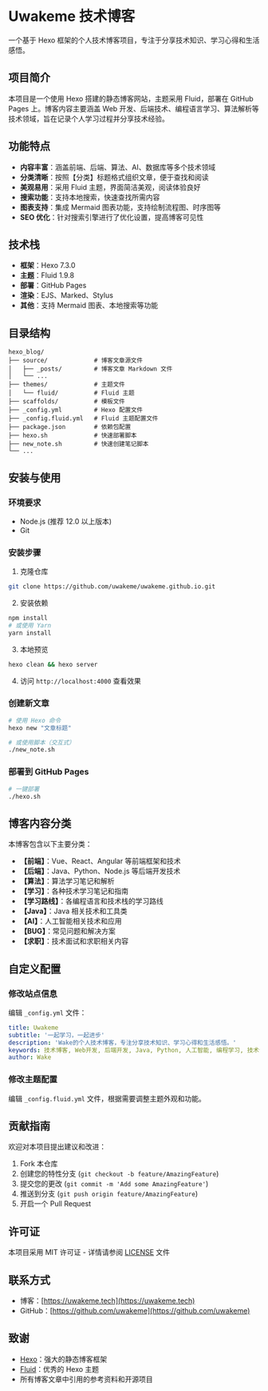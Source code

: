 # Uwakeme 技术博客

一个基于 Hexo 框架的个人技术博客项目，专注于分享技术知识、学习心得和生活感悟。

## 项目简介

本项目是一个使用 Hexo 搭建的静态博客网站，主题采用 Fluid，部署在 GitHub Pages 上。博客内容主要涵盖 Web 开发、后端技术、编程语言学习、算法解析等技术领域，旨在记录个人学习过程并分享技术经验。

## 功能特点

- **内容丰富**：涵盖前端、后端、算法、AI、数据库等多个技术领域
- **分类清晰**：按照【分类】标题格式组织文章，便于查找和阅读
- **美观易用**：采用 Fluid 主题，界面简洁美观，阅读体验良好
- **搜索功能**：支持本地搜索，快速查找所需内容
- **图表支持**：集成 Mermaid 图表功能，支持绘制流程图、时序图等
- **SEO 优化**：针对搜索引擎进行了优化设置，提高博客可见性

## 技术栈

- **框架**：Hexo 7.3.0
- **主题**：Fluid 1.9.8
- **部署**：GitHub Pages
- **渲染**：EJS、Marked、Stylus
- **其他**：支持 Mermaid 图表、本地搜索等功能

## 目录结构

```
hexo_blog/
├── source/             # 博客文章源文件
│   ├── _posts/         # 博客文章 Markdown 文件
│   └── ...
├── themes/             # 主题文件
│   └── fluid/          # Fluid 主题
├── scaffolds/          # 模板文件
├── _config.yml         # Hexo 配置文件
├── _config.fluid.yml   # Fluid 主题配置文件
├── package.json        # 依赖包配置
├── hexo.sh             # 快速部署脚本
├── new_note.sh         # 快速创建笔记脚本
└── ...
```

## 安装与使用

### 环境要求

- Node.js (推荐 12.0 以上版本)
- Git

### 安装步骤

1. 克隆仓库

```bash
git clone https://github.com/uwakeme/uwakeme.github.io.git
```

2. 安装依赖

```bash
npm install
# 或使用 Yarn
yarn install
```

3. 本地预览

```bash
hexo clean && hexo server
```

4. 访问 `http://localhost:4000` 查看效果

### 创建新文章

```bash
# 使用 Hexo 命令
hexo new "文章标题"

# 或使用脚本（交互式）
./new_note.sh
```

### 部署到 GitHub Pages

```bash
# 一键部署
./hexo.sh
```

## 博客内容分类

本博客包含以下主要分类：

- **【前端】**：Vue、React、Angular 等前端框架和技术
- **【后端】**：Java、Python、Node.js 等后端开发技术
- **【算法】**：算法学习笔记和解析
- **【学习】**：各种技术学习笔记和指南
- **【学习路线】**：各编程语言和技术栈的学习路线
- **【Java】**：Java 相关技术和工具类
- **【AI】**：人工智能相关技术和应用
- **【BUG】**：常见问题和解决方案
- **【求职】**：技术面试和求职相关内容

## 自定义配置

### 修改站点信息

编辑 `_config.yml` 文件：

```yaml
title: Uwakeme
subtitle: '一起学习，一起进步'
description: 'Wake的个人技术博客，专注分享技术知识、学习心得和生活感悟。'
keywords: 技术博客, Web开发, 后端开发, Java, Python, 人工智能, 编程学习, 技术分享
author: Wake
```

### 修改主题配置

编辑 `_config.fluid.yml` 文件，根据需要调整主题外观和功能。

## 贡献指南

欢迎对本项目提出建议和改进：

1. Fork 本仓库
2. 创建您的特性分支 (`git checkout -b feature/AmazingFeature`)
3. 提交您的更改 (`git commit -m 'Add some AmazingFeature'`)
4. 推送到分支 (`git push origin feature/AmazingFeature`)
5. 开启一个 Pull Request

## 许可证

本项目采用 MIT 许可证 - 详情请参阅 [LICENSE](LICENSE) 文件

## 联系方式

- 博客：[https://uwakeme.tech](https://uwakeme.tech)
- GitHub：[https://github.com/uwakeme](https://github.com/uwakeme)

## 致谢

- [Hexo](https://hexo.io/)：强大的静态博客框架
- [Fluid](https://github.com/fluid-dev/hexo-theme-fluid)：优秀的 Hexo 主题
- 所有博客文章中引用的参考资料和开源项目 